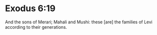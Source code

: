 # Exodus 6:19

And the sons of Merari; Mahali and Mushi: these [are] the families of Levi according to their generations.